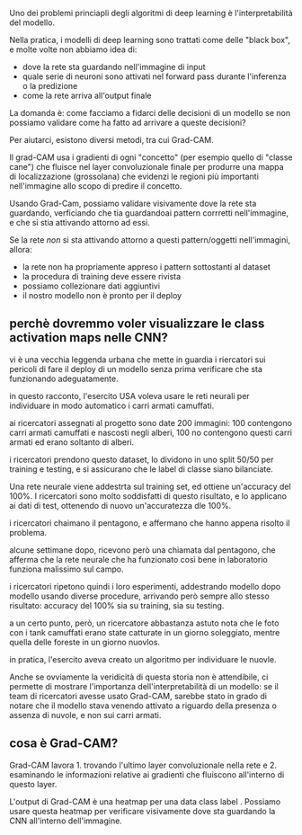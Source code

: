 Uno dei problemi princiapli degli algoritmi di deep learning è l'interpretabilità del modello.

Nella pratica, i modelli di deep learning sono trattati come delle "black box", e molte volte non abbiamo idea di:

* dove la rete sta guardando nell'immagine di input
* quale serie di neuroni sono attivati nel forward pass durante l'inferenza o la predizione
* come la rete arriva all'output finale

La domanda è: come facciamo a fidarci delle decisioni di un modello se non possiamo validare come ha fatto ad arrivare a queste decisioni?

Per aiutarci, esistono diversi metodi, tra cui Grad-CAM.

Il grad-CAM usa i gradienti di ogni "concetto" (per esempio quello di "classe cane") che fluisce nel layer convoluzionale finale per produrre una mappa di localizzazione (grossolana) che evidenzi le regioni più importanti nell'immagine allo scopo di predire il concetto.

Usando Grad-Cam, possiamo validare visivamente dove la rete sta guardando, verficiando che tia guardandoai pattern corrretti nell'immagine, e che si stia attivando attorno ad essi.

Se la rete *non* si sta attivando attorno a questi pattern/oggetti nell'immagini, allora:

* la rete non ha propriamente appreso i pattern sottostanti al dataset
* la procedura di training deve essere rivista
* possiamo collezionare dati aggiuntivi
* il nostro modello non è pronto per il deploy

## perchè dovremmo voler visualizzare le class activation maps nelle CNN?

vi è una vecchia leggenda urbana che mette in guardia i riercatori sui pericoli di fare il deploy di un modello senza prima verificare che sta funzionando adeguatamente.

in questo racconto, l'esercito USA voleva usare le reti neurali per individuare in modo automatico i carri armati camuffati.

ai ricercatori assegnati al progetto sono date 200 immagini: 100 contengono carri armati camuffati e nascosti negli alberi, 100 no contengono questi carri armati ed erano soltanto di alberi.

i ricercatori prendono questo dataset, lo dividono in uno split 50/50 per training e testing, e si assicurano che le label di classe siano bilanciate.

Una rete neurale viene addestrta sul training set, ed ottiene un'accuracy del 100%. I ricercatori sono molto soddisfatti di questo risultato, e lo applicano ai dati di test, ottenendo di nuovo un'accuratezza dle 100%.

i ricercatori chaimano il pentagono, e affermano che hanno appena risolto il problema.

alcune settimane dopo, ricevono però una chiamata dal pentagono, che afferma che la rete neurale che ha funzionato così bene in laboratorio funziona malissimo sul campo.

i ricercatori ripetono quindi i loro esperimenti, addestrando modello dopo modello usando diverse procedure, arrivando però sempre allo stesso risultato: accuracy del 100% sia su training, sia su testing.

a un certo punto, però, un ricercatore abbastanza astuto nota che le foto con i tank camuffati erano state catturate in un giorno soleggiato, mentre quella delle foreste in un giorno nuovlos.

in pratica, l'esercito aveva creato un algoritmo per individuare le nuovle.

Anche se ovviamente la veridicità di questa storia non è attendibile, ci permette di mostrare l'importanza dell'interpretabilità di un modello: se il team di ricercatori avesse usato Grad-CAM, sarebbe stato in grado di notare che il modello stava venendo attivato a riguardo della presenza o assenza di nuvole, e non sui carri armati.

## cosa è Grad-CAM?

Grad-CAM lavora 1. trovando l'ultimo layer convoluzionale nella rete e 2. esaminando le informazioni relative ai gradienti che fluiscono all'interno di questo layer.

L'output di Grad-CAM è una heatmap per una data class label . Possiamo usare questa heatmap per verificare visivamente dove sta guardando la CNN all'interno dell'immagine.


